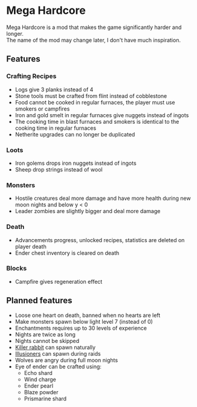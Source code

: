 # Mega Hardcore

Mega Hardcore is a mod that makes the game significantly harder and longer.  
The name of the mod may change later, I don't have much inspiration.

## Features

### Crafting Recipes

- Logs give 3 planks instead of 4
- Stone tools must be crafted from flint instead of cobblestone
- Food cannot be cooked in regular furnaces, the player must use smokers or campfires
- Iron and gold smelt in regular furnaces give nuggets instead of ingots
- The cooking time in blast furnaces and smokers is identical to the cooking time in regular furnaces
- Netherite upgrades can no longer be duplicated

### Loots

- Iron golems drops iron nuggets instead of ingots
- Sheep drop strings instead of wool

### Monsters

- Hostile creatures deal more damage and have more health during new moon nights and below y < 0
- Leader zombies are slightly bigger and deal more damage

### Death

- Advancements progress, unlocked recipes, statistics are deleted on player death
- Ender chest inventory is cleared on death

### Blocks

- Campfire gives regeneration effect

## Planned features

- Loose one heart on death, banned when no hearts are left
- Make monsters spawn below light level 7 (instead of 0)
- Enchantments requires up to 30 levels of experience
- Nights are twice as long
- Nights cannot be skipped
- [Killer rabbit](<https://minecraft.wiki/w/Rabbit#The_Killer_Bunny>) can spawn naturally
- [Illusioners](<https://minecraft.wiki/w/Illusioner>) can spawn during raids
- Wolves are angry during full moon nights
- Eye of ender can be crafted using:
    - Echo shard
    - Wind charge
    - Ender pearl
    - Blaze powder
    - Prismarine shard
